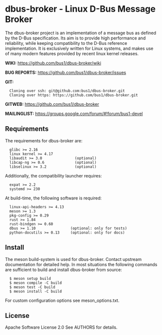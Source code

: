 # dbus-broker - Linux D-Bus Message Broker

The dbus-broker project is an implementation of a message bus as
defined by the D-Bus specification. Its aim is to provide high
performance and reliability, while keeping compatibility to the D-Bus
reference implementation. It is exclusively written for Linux systems,
and makes use of many modern features provided by recent linux kernel
releases.

**WIKI:**
        https://github.com/bus1/dbus-broker/wiki

**BUG REPORTS:**
        https://github.com/bus1/dbus-broker/issues

**GIT:**

```
  Cloning over ssh: git@github.com:bus1/dbus-broker.git
  Cloning over https: https://github.com/bus1/dbus-broker.git
```

**GITWEB:**
        https://github.com/bus1/dbus-broker

**MAILINGLIST:**
        https://groups.google.com/forum/#!forum/bus1-devel

## Requirements

The requirements for dbus-broker are:

```
  glibc >= 2.16
  linux kernel >= 4.17
  libaudit >= 3.0               (optional)
  libcap-ng >= 0.6              (optional)
  libselinux >= 3.2             (optional)
```

Additionally, the compatibility launcher requires:

```
  expat >= 2.2
  systemd >= 230
```

At build-time, the following software is required:

```
  linux-api-headers >= 4.13
  meson >= 1.3
  pkg-config >= 0.29
  rust >= 1.84
  rust-bindgen >= 0.60
  dbus >= 1.10                (optional: only for tests)
  python-docutils >= 0.13     (optional: only for docs)
```

## Install

The meson build-system is used for dbus-broker. Contact upstream
documentation for detailed help. In most situations the following
commands are sufficient to build and install dbus-broker from source:

```
  $ meson setup build
  $ meson compile -C build
  $ meson test -C build
  $ meson install -C build
```

For custom configuration options see meson_options.txt.

## License

Apache Software License 2.0
See AUTHORS for details.
